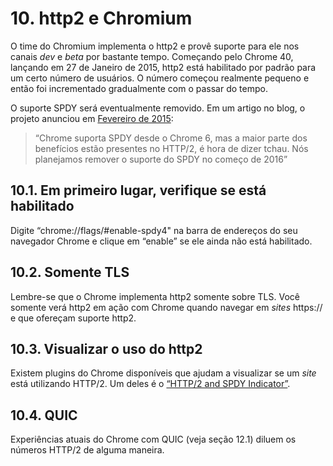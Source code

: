 # 10. http2 e Chromium

O time do Chromium implementa o http2 e provê suporte para ele nos canais _dev_ e _beta_ por bastante tempo. Começando pelo Chrome 40, lançando em 27 de Janeiro de 2015, http2 está habilitado por padrão para um certo número de usuários. O número começou realmente pequeno e então foi incrementado gradualmente com o passar do tempo.

O suporte SPDY será eventualmente removido. Em um artigo no blog, o projeto anunciou em [Fevereiro de 2015](https://blog.chromium.org/2015/02/hello-http2-goodbye-spdy.html):

> “Chrome suporta SPDY desde o Chrome 6, mas a maior parte dos benefícios estão presentes no HTTP/2, é hora de dizer tchau. Nós planejamos remover o suporte do SPDY no começo de 2016”

## 10.1. Em primeiro lugar, verifique se está habilitado

Digite “chrome://flags/#enable-spdy4" na barra de endereços do seu navegador Chrome e clique em “enable” se ele ainda não está habilitado.

## 10.2. Somente TLS

Lembre-se que o Chrome implementa http2 somente sobre TLS. Você somente verá http2 em ação com Chrome quando navegar em _sites_ https:// e que ofereçam suporte http2.

## 10.3. Visualizar o uso do http2

Existem plugins do Chrome disponíveis que ajudam a visualizar se um _site_ está utilizando HTTP/2. Um deles é o [“HTTP/2 and SPDY Indicator”](https://chrome.google.com/webstore/detail/spdy-indicator/mpbpobfflnpcgagjijhmgnchggcjblin).

## 10.4. QUIC

Experiências atuais do Chrome com QUIC (veja seção 12.1) diluem os números HTTP/2 de alguma maneira.
